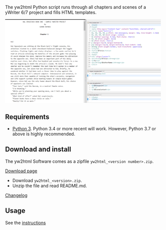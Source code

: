 The yw2html Python script runs through all chapters and scenes of a yWriter 6/7 project and fills HTML templates.

![Screenshot: Example](https://raw.githubusercontent.com/peter88213/yw2html/master/docs/Screenshots/manuscript.png)

## Requirements

* [Python 3](https://www.python.org). Python 3.4 or more recent will work. However, Python 3.7 or above is highly recommended.

## Download and install

The yw2html Software comes as a zipfile `yw2html_<version number>.zip`. 

[Download page](https://github.com/peter88213/yw2html/releases/latest)

* Download `yw2html_<version>.zip`.
* Unzip the file and read README.md.

[Changelog](https://peter88213.github.io/yw2html/changelog)

## Usage

See the [instructions](instructions)
